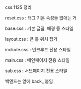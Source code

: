 css 1125 정리

reset.css : 태그 기본 속성들 없애는 거

base.css : 기본 글꼴, 배경 등 스타일

layout.css : 큰 틀 위치 잡기

include.css : 인크루드 전용 스타일

main.css : 메인페이지 전용 스타일

sub.css : 서브페이지 전용 스타일


백엔드는 앞에 back_ 붙임
